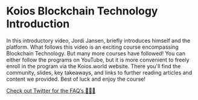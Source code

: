 # Koios Blockchain Technology Introduction

In this introductory video, Jordi Jansen, briefly introduces himself and the platform. What follows this video is an exciting course encompassing Blockchain Technology. But many more courses have followed! You can either follow the programs on YouTube, but it is more convenient to freely enroll in the program via the Koios.world website. There you'll find the community, slides, key takeaways, and links to further reading articles and content we provided. Best of luck and enjoy the course!

[Check out Twitter for the FAQ’s 🦉🦉🦉](https://twitter.com/JordiJansen101/status/1431226631549591552?s=20)
